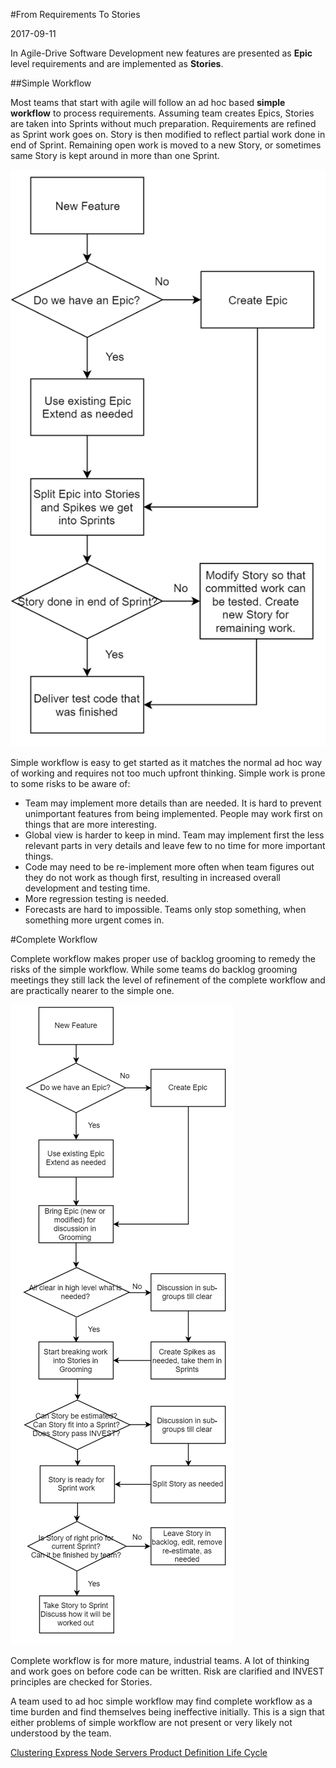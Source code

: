 #From Requirements To Stories

2017-09-11

<!--- tags: agile management -->

In Agile-Drive Software Development new features are presented as **Epic** level requirements and are implemented as **Stories**.

##Simple Workflow

Most teams that start with agile will follow an ad hoc based **simple workflow** to process requirements. Assuming team creates Epics, Stories are taken into Sprints without much preparation. Requirements are refined as Sprint work goes on. Story is then modified to reflect partial work done in end of Sprint. Remaining open work is moved to a new Story, or sometimes same Story is kept around in more than one Sprint.

![](blog/images/req/feat-simple.png)

Simple workflow is easy to get started as it matches the normal ad hoc way of working and requires not too much upfront thinking. Simple work
is prone to some risks to be aware of:

* Team may implement more details than are needed. It is hard to prevent unimportant features from being implemented. People may work first on things that are more interesting.
* Global view is harder to keep in mind. Team may implement first the less relevant parts in very details and leave few to no time for more important things.
* Code may need to be re-implement more often when team figures out they do not work as though first, resulting in increased overall development and testing time.
* More regression testing is needed.
* Forecasts are hard to impossible. Teams only stop something, when something more urgent comes in.


#Complete Workflow

Complete workflow makes proper use of backlog grooming to remedy the risks of the simple workflow. While some teams do backlog grooming meetings they still lack the level of refinement of the complete workflow and are practically nearer to the simple one.

![](blog/images/req/feat.png)

Complete workflow is for more mature, industrial teams. A lot of thinking and work goes on before code can be written. Risk are clarified and INVEST principles are checked for Stories.

A team used to ad hoc simple workflow may find complete workflow as a time burden and find themselves being ineffective initially. This is a sign that either problems of simple workflow are not present or very likely not understood by the team.

<ins class='nfooter'><a rel='prev' id='fprev' href='#blog/2017/2017-10-05-Clustering-Express-Node-Servers.md'>Clustering Express Node Servers</a> <a rel='next' id='fnext' href='#blog/2017/2017-08-10-Product-Definition-Life-Cycle.md'>Product Definition Life Cycle</a></ins>

